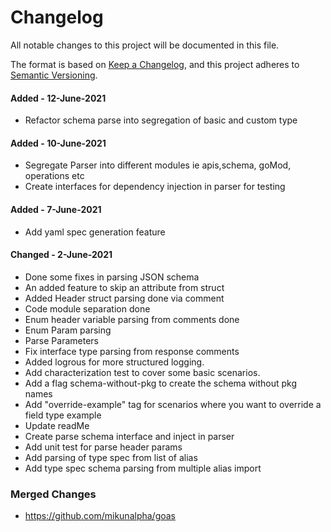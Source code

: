 # Changelog

All notable changes to this project will be documented in this file.

The format is based on [Keep a Changelog](https://keepachangelog.com/en/1.0.0/),
and this project adheres to [Semantic Versioning](https://semver.org/spec/v2.0.0.html).

#### Added - 12-June-2021
- Refactor schema parse into segregation of basic and custom type

#### Added - 10-June-2021
- Segregate Parser into different modules ie apis,schema, goMod, operations etc
- Create interfaces for dependency injection in parser for testing

#### Added - 7-June-2021
- Add yaml spec generation feature

#### Changed - 2-June-2021
- Done some fixes in parsing JSON schema
- An added feature to skip an attribute from struct
- Added Header struct parsing done via comment
- Code module separation done
- Enum header variable parsing from comments done
- Enum Param parsing
- Parse Parameters
- Fix interface type parsing from response comments
- Added logrous for more structured logging.
- Add characterization test to cover some basic scenarios.
- Add a flag schema-without-pkg to create the schema without pkg names
- Add "override-example" tag for scenarios where you want to override a field type example
- Update readMe
- Create parse schema interface and inject in parser
- Add unit test for parse header params
- Add parsing of type spec from list of alias
- Add type spec schema parsing from multiple alias import

### Merged Changes
 - https://github.com/mikunalpha/goas
